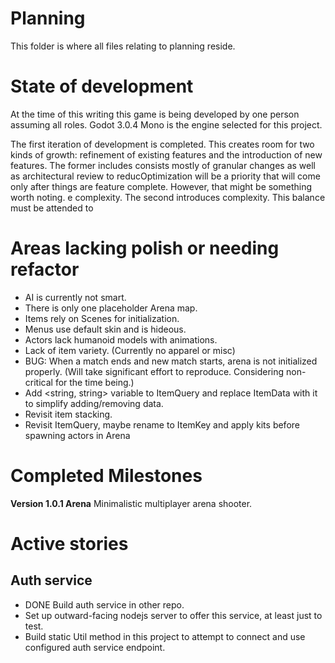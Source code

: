 # Planning

This folder is where all files relating to planning reside.

# State of development

At the time of this writing this game is being developed by
one person assuming all roles. Godot 3.0.4 Mono is the engine selected 
for this project.

The first iteration of development is completed. This creates room for
two kinds of growth: refinement of existing features and the introduction
of new features. The former includes consists mostly of granular changes
as well as architectural review to reducOptimization will be a priority that will come only after things are feature complete.  However, that might be something worth noting. e complexity. The second introduces
complexity. This balance must be attended to 

# Areas lacking polish or needing refactor
- AI is currently not smart.
- There is only one placeholder Arena map.
- Items rely on Scenes for initialization.
- Menus use default skin and is hideous.
- Actors lack humanoid models with animations.
- Lack of item variety. (Currently no apparel or misc)
- BUG: When a match ends and new match starts, arena is not initialized properly. (Will take significant effort to reproduce. Considering non-critical for the time being.)
- Add <string, string> variable to ItemQuery and replace ItemData with it to simplify adding/removing data.
- Revisit item stacking.
- Revisit ItemQuery, maybe rename to ItemKey and apply kits before spawning actors in Arena

# Completed Milestones

**Version 1.0.1 Arena**
Minimalistic multiplayer arena shooter.


# Active stories


## Auth service
- DONE Build auth service in other repo.
- Set up outward-facing nodejs server to offer this service, at least just to test.
- Build static Util method in this project to attempt to connect and use configured auth service endpoint.

